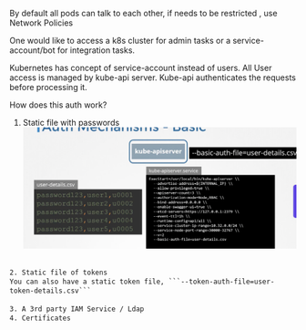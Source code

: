 By default all pods can talk to each other, if needs to be restricted , use Network Policies

One would like to access a k8s cluster for admin tasks or a service-account/bot for integration tasks.

Kubernetes has concept of service-account instead of users.
All User access is managed by kube-api server. 
Kube-api authenticates the requests before processing it.
 
How does this auth work?
1. Static file with passwords
![Static file wth users and passwords](image.png)
```when starting kube-api-server , pass --basic-auth-file=user.file in service file or kube-adm 

2. Static file of tokens
You can also have a static token file, ```--token-auth-file=user-token-details.csv```

3. A 3rd party IAM Service / Ldap
4. Certificates